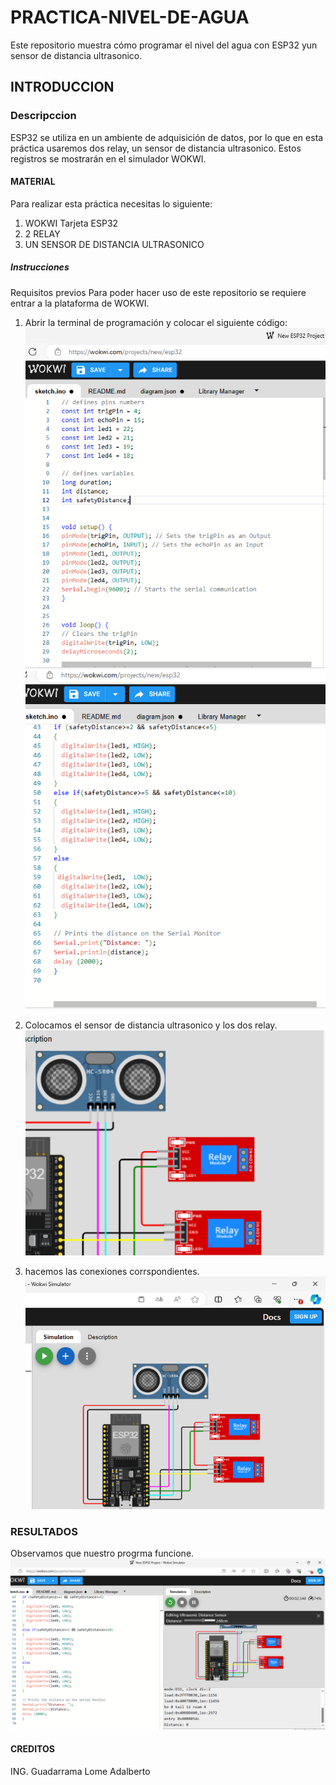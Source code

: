 # PRACTICA-NIVEL-DE-AGUA
Este repositorio muestra cómo programar el nivel del agua con ESP32 yun sensor de distancia ultrasonico.

## INTRODUCCION
### Descripccion 
ESP32 se utiliza en un ambiente de adquisición de datos, por lo que en esta práctica usaremos dos relay, un sensor de distancia ultrasonico. Estos registros se mostrarán en el simulador  WOKWI.

#### MATERIAL 
Para realizar esta práctica necesitas lo siguiente:
1. WOKWI Tarjeta ESP32
2. 2 RELAY
3. UN SENSOR DE DISTANCIA ULTRASONICO

##### Instrucciones
Requisitos previos Para poder hacer uso de este repositorio se requiere entrar a la plataforma de WOKWI.

1. Abrir la terminal de programación y colocar el siguiente código:
![.](https://github.com/AdalGuadarrama/PRACTICA-NIVEL-DE-AGUA/blob/main/AGUA1.1.png)
![.](https://github.com/AdalGuadarrama/PRACTICA-NIVEL-DE-AGUA/blob/main/AGUA1.2.png)

2. Colocamos el sensor de distancia ultrasonico y los dos relay.
![.](https://github.com/AdalGuadarrama/PRACTICA-NIVEL-DE-AGUA/blob/main/New%20ESP32%20Project%20-%20Wokwi%20Simulator%20y%2011%20p%C3%A1ginas%20m%C3%A1s%20-%20Perfil%201_%20Microsoft%E2%80%8B%20Edge%2019_01_2024%2008_16_58%20p.%20m..png)

3. hacemos las conexiones corrspondientes.
![.](https://github.com/AdalGuadarrama/PRACTICA-NIVEL-DE-AGUA/blob/main/agua.2.2.png)

### RESULTADOS
Observamos que nuestro progrma funcione.
![.](https://github.com/AdalGuadarrama/PRACTICA-NIVEL-DE-AGUA/blob/main/New%20ESP32%20Project%20-%20Wokwi%20Simulator%20y%2011%20p%C3%A1ginas%20m%C3%A1s%20-%20Perfil%201_%20Microsoft%E2%80%8B%20Edge%2019_01_2024%2008_29_27%20p.%20m..png)

#### CREDITOS
ING. Guadarrama Lome Adalberto 

